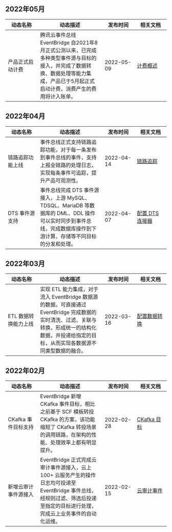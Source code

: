 ## 2022年05月

<table>
<thead>
<tr>
<th width="20%">动态名称</th>
<th width="40%">动态描述</th>
<th width="20%">发布时间</th>
<th width="20%">相关文档</th>
</tr>
</thead>
<tbody>
<tr>
<td>产品正式启动计费</td>
<td>腾讯云事件总线 EventBridge 自2021年8月正式公测以来，已完成多种类型事件源与目标的接入，并完成了数据转换、数据处理等能力集成，产品已于5月起正式启动计费，消费产生的费用将计入账单。
</td><td>2022-05-09</td><td>
<a href="https://cloud.tencent.com/document/product/1359/54570">计费概述</a>
</td>
</tr>
</tbody></table>

## 2022年04月

<table>
<thead>
<tr>
<th width="20%">动态名称</th>
<th width="40%">动态描述</th>
<th width="20%">发布时间</th>
<th width="20%">相关文档</th>
</tr>
</thead>
<tbody>
<tr>
<td>链路追踪功能上线</td>
<td>事件总线正式支持链路追踪功能，对于每一条发布到事件总线的事件，支持上报全链路的处理日志，实现每条事件可追踪，提升产品可观测性。
</td><td>2022-04-14</td><td>
<a href="https://cloud.tencent.com/document/product/1359/72371">链路追踪</a>
</td>
</tr>
<tr>
<td>DTS 事件源支持</td>
<td>事件总线完成 DTS 事件源接入，上游 MySQL、TDSQL、MariaDB 等数据库的 DML、DDL 操作可以实时同步到事件总线，完成数据库操作到下游计算、存储等不同目标的分发和处理。</td><td>2022-04-07</td><td>
<a href="https://cloud.tencent.com/document/product/1359/72306">配置 DTS 连接器</a>
</td>
</tr>
</tbody></table>


## 2022年03月

<table>
<thead>
<tr>
<th width="20%">动态名称</th>
<th width="40%">动态描述</th>
<th width="20%">发布时间</th>
<th width="20%">相关文档</th>
</tr>
</thead>
<tbody>
<tr>
<td>ETL 数据转换能力上线</td>
<td>实现 ETL 能力集成，对于流入 EventBridge 数据源的数据，可直接通过 EventBridge 完成数据的实时清洗、过滤、关联与转换，形成统一的结构化数据，并投递给指定的目标，从而实现各数据源不同类型数据的融合。
</td><td>2022-03-16</td><td>
<a href="https://cloud.tencent.com/document/product/1359/71392">配置数据转换</a>
</td>
</tr>
</tbody></table>


## 2022年02月

<table>
<thead>
<tr>
<th width="20%">动态名称</th>
<th width="40%">动态描述</th>
<th width="20%">发布时间</th>
<th width="20%">相关文档</th>
</tr>
</thead>
<tbody>
<tr>
<td>CKafka 事件目标支持</td>
<td>EventBridge 新增 CKafka 事件目标，相比之前基于 SCF 模板转投 CKafka 的方案，该功能缩短了 CKafka 转投场景的调用链路，在架构的性能、处理效率上都有明显提升。
</td><td>2022-02-28</td><td>
<a href="https://cloud.tencent.com/document/product/1359/71424">CKafka 目标</a>
</td>
</tr>
<tr>
<td>新增云审计事件源接入</td>
<td>EventBridge 正式完成云审计事件源接入，云上 100+ 云服务产生的操作日志均可投递至 EventBridge 事件总线，经规则过滤、筛选后投递至指定的目标进行处理，完成云上业务事件的自动化运维。
</td><td>2022-02-15</td><td>
<a href="https://cloud.tencent.com/document/product/1359/71290">云审计事件</a>
</td>
</tr>
</tbody></table>
